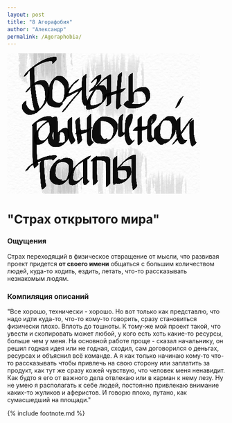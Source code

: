 ```yaml
---
layout: post
title: "8 Агорафобия"
author: "Александр"
permalink: /Agoraphobia/
---
```

!["Боязнь рыночной толпы"](/_img/8.jpg)
# "Страх открытого мира"

### Ощущения
Страх переходящий в физическое отвращение от мысли, что развивая проект придется **от своего имени** общаться с большим количеством людей, куда-то ходить, ездить, летать, что-то рассказывать незнакомым людям. 

### Компиляция описаний
"Все хорошо, технически - хорошо. Но вот только как представлю, что надо идти куда-то, что-то кому-то говорить, сразу становиться физически плохо. Вплоть до тошноты. К тому-же мой проект такой, что увести и скопировать может любой, у кого есть хоть какие-то ресурсы, больше чем у меня. На основной работе проще - сказал начальнику, он решил годная идея или не годная, сходил, сам договорился о деньгах, ресурсах и объяснил всё команде. А я как только начинаю кому-то что-то рассказывать чтобы привлечь на свою сторону или заплатить за продукт, как тут же сразу кожей чувствую, что человек меня ненавидит. Как будто я его от важного дела отвлекаю или в карман к нему лезу. Ну не умею я располагать к себе людей, постоянно привлекаю внимание каких-то жуликов и аферистов. И говорю плохо, путано, как сумасшедший на площади."

{% include footnote.md %}
